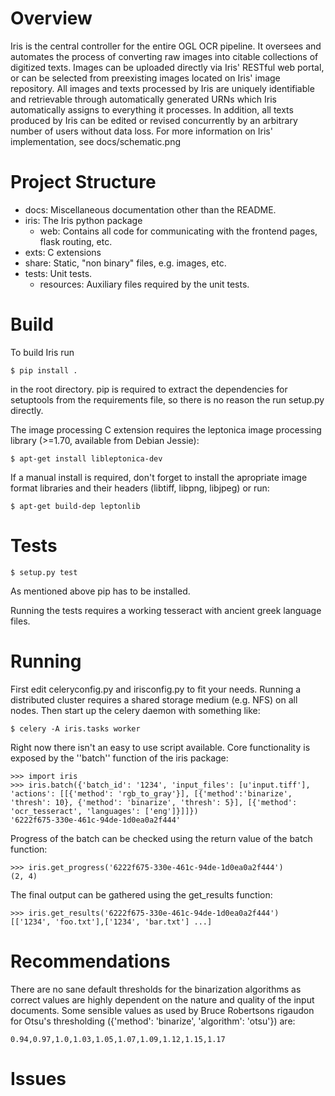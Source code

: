 Overview
========

Iris is the central controller for the entire OGL OCR pipeline. It oversees and
automates the process of converting raw images into citable collections of
digitized texts. Images can be uploaded directly via Iris' RESTful web portal,
or can be selected from preexisting images located on Iris' image repository.
All images and texts processed by Iris are uniquely identifiable and
retrievable through automatically generated URNs which Iris automatically
assigns to everything it processes. In addition, all texts produced by Iris can
be edited or revised concurrently by an arbitrary number of users without data
loss. For more information on Iris' implementation, see docs/schematic.png


Project Structure
=================

- docs: Miscellaneous documentation other than the README.
- iris: The Iris python package
	- web: Contains all code for communicating with the frontend pages, flask routing, etc.
- exts: C extensions
- share: Static, "non binary" files, e.g. images, etc.
- tests: Unit tests.
	- resources: Auxiliary files required by the unit tests.

Build
=====

To build Iris run

```
$ pip install .
```

in the root directory. pip is required to extract the dependencies for
setuptools from the requirements file, so there is no reason the run setup.py
directly.

The image processing C extension requires the leptonica image processing
library (>=1.70, available from Debian Jessie):

```
$ apt-get install libleptonica-dev
```

If a manual install is required, don't forget to install the apropriate image
format libraries and their headers (libtiff, libpng, libjpeg) or run:

```
$ apt-get build-dep leptonlib
```

Tests
=====

```
$ setup.py test
```

As mentioned above pip has to be installed.

Running the tests requires a working tesseract with ancient greek language
files. 

Running
=======

First edit celeryconfig.py and irisconfig.py to fit your needs. Running a
distributed cluster requires a shared storage medium (e.g. NFS) on all nodes.
Then start up the celery daemon with something like:

```
$ celery -A iris.tasks worker
```

Right now there isn't an easy to use script available. Core functionality is
exposed by the ''batch'' function of the iris package:

```
>>> import iris
>>> iris.batch({'batch_id': '1234', 'input_files': [u'input.tiff'], 'actions': [[{'method': 'rgb_to_gray'}], [{'method':'binarize', 'thresh': 10}, {'method': 'binarize', 'thresh': 5}], [{'method': 'ocr_tesseract', 'languages': ['eng']}]]})
'6222f675-330e-461c-94de-1d0ea0a2f444'
```

Progress of the batch can be checked using the return value of the batch function:

```
>>> iris.get_progress('6222f675-330e-461c-94de-1d0ea0a2f444')
(2, 4)
```

The final output can be gathered using the get_results function:

```
>>> iris.get_results('6222f675-330e-461c-94de-1d0ea0a2f444')
[['1234', 'foo.txt'],['1234', 'bar.txt'] ...]
```


Recommendations
===============

There are no sane default thresholds for the binarization algorithms as correct
values are highly dependent on the nature and quality of the input documents.
Some sensible values as used by Bruce Robertsons rigaudon for Otsu's
thresholding ({'method': 'binarize', 'algorithm': 'otsu'}) are:

```
0.94,0.97,1.0,1.03,1.05,1.07,1.09,1.12,1.15,1.17
```

Issues
======
